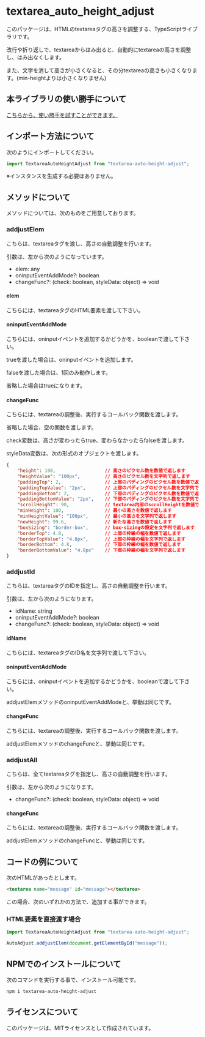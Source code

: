 # textarea_auto_height_adjust

このパッケージは、HTMLのtextareaタグの高さを調整する、TypeScriptライブラリです。

改行や折り返しで、textareaからはみ出ると、自動的にtextareaの高さを調整し、はみ出なくします。

また、文字を消して高さが小さくなると、その分textareaの高さも小さくなります。(min-heightよりは小さくなりません)

## 本ライブラリの使い勝手について

<a href="https://textarea-auto-height-addjust.ponponumi.com/" target="_blank" rel="noopener noreferrer">こちらから、使い勝手を試すことができます。</a>

## インポート方法について

次のようにインポートしてください。

```typescript
import TextareaAutoHeightAdjust from "textarea-auto-height-adjust";
```

※インスタンスを生成する必要はありません。

## メソッドについて

メソッドについては、次のものをご用意しております。

### addjustElem

こちらは、textareaタグを渡し、高さの自動調整を行います。

引数は、左から次のようになっています。

* elem: any
* oninputEventAddMode?: boolean
* changeFunc?: (check: boolean, styleData: object) => void

#### elem

こちらには、textareaタグのHTML要素を渡して下さい。

#### oninputEventAddMode

こちらには、oninputイベントを追加するかどうかを、booleanで渡して下さい。

trueを渡した場合は、oninputイベントを追加します。

falseを渡した場合は、1回のみ動作します。

省略した場合はtrueになります。

#### changeFunc

こちらには、textareaの調整後、実行するコールバック関数を渡します。

省略した場合、空の関数を渡します。

check変数は、高さが変わったらtrue、変わらなかったらfalseを渡します。

styleData変数は、次の形式のオブジェクトを渡します。

```json
{
    "height": 100,                  // 高さのピクセル数を数値で返します
    "heightValue": "100px",         // 高さのピクセル数を文字列で返します
    "paddingTop": 2,                // 上部のパディングのピクセル数を数値で返します
    "paddingTopValue": "2px",       // 上部のパディングのピクセル数を文字列で返します
    "paddingBottom": 2,             // 下部のパディングのピクセル数を数値で返します
    "paddingBottomValue": "2px",    // 下部のパディングのピクセル数を文字列で返します
    "scrollHeight": 90,             // textarea内部のscrollHeightを数値で返します
    "minHeight": 100,               // 最小の高さを数値で返します
    "minHeightValue": "100px",      // 最小の高さを文字列で返します
    "newHeight": 99.6,              // 新たな高さを数値で返します
    "boxSizing": "border-box",      // box-sizingの設定を文字列で返します
    "borderTop": 4.8,               // 上部の枠線の幅を数値で返します
    "borderTopValue": "4.8px",      // 上部の枠線の幅を文字列で返します
    "borderBottom": 4.8,            // 下部の枠線の幅を数値で返します
    "borderBottomValue": "4.8px"    // 下部の枠線の幅を文字列で返します
}
```

### addjustId

こちらは、textareaタグのIDを指定し、高さの自動調整を行います。

引数は、左から次のようになります。

* idName: string
* oninputEventAddMode?: boolean
* changeFunc?: (check: boolean, styleData: object) => void

#### idName

こちらには、textareaタグのID名を文字列で渡して下さい。

#### oninputEventAddMode

こちらには、oninputイベントを追加するかどうかを、booleanで渡して下さい。

addjustElemメソッドのoninputEventAddModeと、挙動は同じです。

#### changeFunc

こちらには、textareaの調整後、実行するコールバック関数を渡します。

addjustElemメソッドのchangeFuncと、挙動は同じです。

### addjustAll

こちらは、全てtextareaタグを指定し、高さの自動調整を行います。

引数は、左から次のようになります。

* changeFunc?: (check: boolean, styleData: object) => void

#### changeFunc

こちらには、textareaの調整後、実行するコールバック関数を渡します。

addjustElemメソッドのchangeFuncと、挙動は同じです。

## コードの例について

次のHTMLがあったとします。

```html
<textarea name="message" id="message"></textarea>
```

この場合、次のいずれかの方法で、追加する事ができます。

### HTML要素を直接渡す場合

```typescript
import TextareaAutoHeightAdjust from "textarea-auto-height-adjust";

AutoAdjust.addjustElem(document.getElementById("message"));
```

## NPMでのインストールについて

次のコマンドを実行する事で、インストール可能です。

```bash
npm i textarea-auto-height-adjust
```

## ライセンスについて

このパッケージは、MITライセンスとして作成されています。
